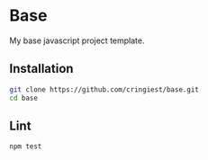 # Base

My base javascript project template.

## Installation

```bash
git clone https://github.com/cringiest/base.git
cd base
```

## Lint

```
npm test
```